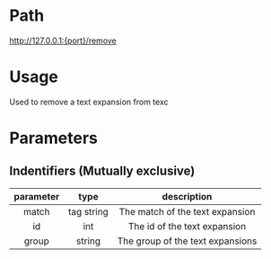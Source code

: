 # Path
http://127.0.0.1:{port}/remove

# Usage

Used to remove a text expansion from texc

# Parameters

## Indentifiers (Mutually exclusive)

| parameter |    type    |           description            |
| :-------: | :--------: | :------------------------------: |
|   match   | tag string | The match of the text expansion  |
|    id     |    int     |   The id of the text expansion   |
|   group   |   string   | The group of the text expansions |

